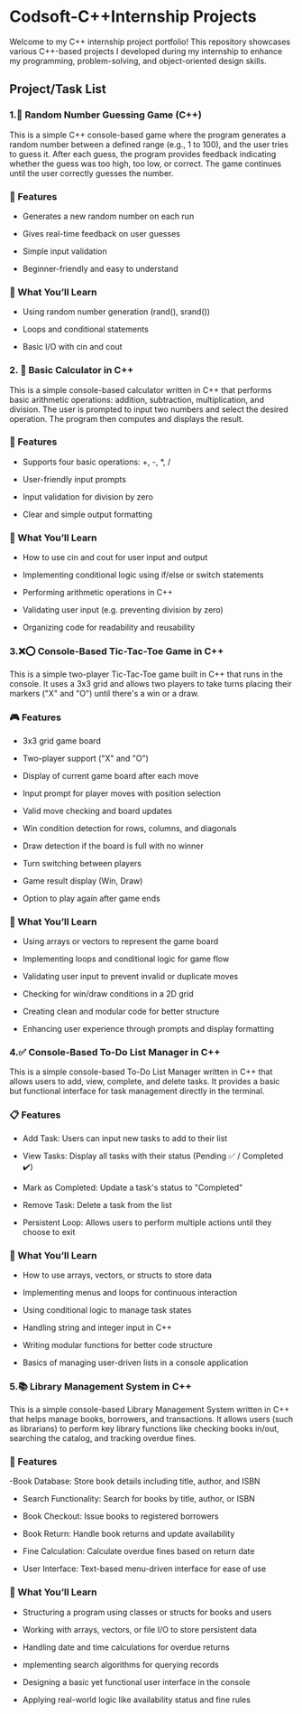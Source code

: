 
# Codsoft-C++Internship Projects

Welcome to my C++ internship project portfolio! This repository showcases various C++-based projects I developed during my internship to enhance my programming, problem-solving, and object-oriented design skills.

##  Project/Task List 
### 1.🎯 Random Number Guessing Game (C++)

This is a simple C++ console-based game where the program generates a random number between a defined range (e.g., 1 to 100), and the user tries to guess it. After each guess, the program provides feedback indicating whether the guess was too high, too low, or correct. The game continues until the user correctly guesses the number.

### 🔧 Features
- Generates a new random number on each run

- Gives real-time feedback on user guesses

- Simple input validation

- Beginner-friendly and easy to understand

### 🧠 What You’ll Learn
- Using random number generation (rand(), srand())

- Loops and conditional statements

- Basic I/O with cin and cout

### 2. 🧮 Basic Calculator in C++
This is a simple console-based calculator written in C++ that performs basic arithmetic operations: addition, subtraction, multiplication, and division. The user is prompted to input two numbers and select the desired operation. The program then computes and displays the result.

### 🔧 Features
- Supports four basic operations: +, -, *, /

- User-friendly input prompts

- Input validation for division by zero

- Clear and simple output formatting

### 🧠 What You’ll Learn
- How to use cin and cout for user input and output

- Implementing conditional logic using if/else or switch statements

- Performing arithmetic operations in C++

- Validating user input (e.g. preventing division by zero)

- Organizing code for readability and reusability

### 3.❌⭕ Console-Based Tic-Tac-Toe Game in C++
This is a simple two-player Tic-Tac-Toe game built in C++ that runs in the console. It uses a 3x3 grid and allows two players to take turns placing their markers ("X" and "O") until there's a win or a draw.

### 🎮 Features
- 3x3 grid game board

- Two-player support ("X" and "O")

- Display of current game board after each move

- Input prompt for player moves with position selection

- Valid move checking and board updates

- Win condition detection for rows, columns, and diagonals

- Draw detection if the board is full with no winner

- Turn switching between players

- Game result display (Win, Draw)

- Option to play again after game ends

### 🧠 What You’ll Learn
- Using arrays or vectors to represent the game board

- Implementing loops and conditional logic for game flow

- Validating user input to prevent invalid or duplicate moves

- Checking for win/draw conditions in a 2D grid

- Creating clean and modular code for better structure

- Enhancing user experience through prompts and display formatting

### 4.✅ Console-Based To-Do List Manager in C++
This is a simple console-based To-Do List Manager written in C++ that allows users to add, view, complete, and delete tasks. It provides a basic but functional interface for task management directly in the terminal.

### 📋 Features
- Add Task: Users can input new tasks to add to their list

- View Tasks: Display all tasks with their status (Pending ✅ /      Completed ✔️)

- Mark as Completed: Update a task's status to "Completed"

- Remove Task: Delete a task from the list

- Persistent Loop: Allows users to perform multiple actions until they choose to exit

### 🧠 What You’ll Learn
- How to use arrays, vectors, or structs to store data

- Implementing menus and loops for continuous interaction

- Using conditional logic to manage task states

- Handling string and integer input in C++

- Writing modular functions for better code structure

- Basics of managing user-driven lists in a console application

### 5.📚 Library Management System in C++
This is a simple console-based Library Management System written in C++ that helps manage books, borrowers, and transactions. It allows users (such as librarians) to perform key library functions like checking books in/out, searching the catalog, and tracking overdue fines.

### 📖 Features
-Book Database: Store book details including title, author, and ISBN

- Search Functionality: Search for books by title, author, or ISBN

- Book Checkout: Issue books to registered borrowers

- Book Return: Handle book returns and update availability

- Fine Calculation: Calculate overdue fines based on return date

- User Interface: Text-based menu-driven interface for ease of use

### 🧠 What You’ll Learn
- Structuring a program using classes or structs for books and users

- Working with arrays, vectors, or file I/O to store persistent data

- Handling date and time calculations for overdue returns

- mplementing search algorithms for querying records

- Designing a basic yet functional user interface in the console

- Applying real-world logic like availability status and fine rules

